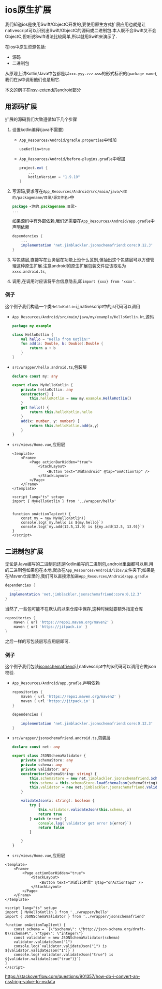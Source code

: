 # ios原生扩展

我们知道ios是使用Swift/ObjectC开发的,要使用原生方式扩展应用也就是让nativescript可以识别出Swift/ObjectC的源码或二进制包.本人既不会Swift又不会ObjectC,但听说Swift语法比较简单,所以就用Swift来演示了.

在ios中原生资源包括:

+ 源码
+ 二进制包

从原理上讲Kotlin/Java中包都是以`xxx.yyy.zzz.www`的形式标识的(`package name`),我们在js中调用他们也是用它.

本文的例子在[nsv-extend](https://github.com/hsz1273327/TutorialForFront-EndWeb/tree/nsv-extend)的android部分

## 用源码扩展

扩展的源码我们大致遵循如下几个步骤

1. 设置kotlin编译(java不需要)
    + `App_Resources/Android/gradle.properties`中增加

        ```properties
        useKotlin=true
        ```

    + `App_Resources/Android/before-plugins.gradle`中增加

        ```gradle
        project.ext {
            ...
            kotlinVersion = "1.9.10"
        }
        ```

2. 写源码,要求写在`App_Resources/Android/src/main/java/<你的/packagename/目录/源文件名>`中

    ```kt
    package <你的.packagename.目录>
    ...
    ```

    如果源码中有外部依赖,我们还需要在`App_Resources/Android/app.gradle`中声明依赖

    ```gradle
    dependencies {
        ...
        implementation 'net.jimblackler.jsonschemafriend:core:0.12.3'
    }
    ```

3. 写包装层,直接写在业务层在功能上没什么区别,但抽出这个包装层可以方便管理这种原生扩展.注意android的原生扩展包装文件应该取名为`xxxx.android.ts`,

4. 调用,在调用时应该将平台信息隐去,即`import {xxx} from 'xxxx'`.

### 例子

这个例子我们构造一个类`HelloKotlin`让nativescript中的js代码可以调用

+ `App_Resources/Android/src/main/java/my/example/HelloKotlin.kt`,源码

    ```kt
    package my.example

    class HelloKotlin {
        val hello = "Hello from Kotlin!"
        fun add(a: Double, b: Double):Double { 
            return a + b 
        } 
    }
    ```

+ `src/wrapper/hello.android.ts`,包装层

    ```ts
    declare const my: any

    export class MyHelloKotlin {
        private helloKotlin: any
        constructor() {
            this.helloKotlin = new my.example.HelloKotlin()
        }
        get hello() {
            return this.helloKotlin.hello
        }
        add(x: number, y: number) {
            return this.helloKotlin.add(x,y)
        }
    }
    ```

+ `src/views/Home.vue`,应用层

    ```vue
    <template>
        <Frame>
            <Page actionBarHidden="true">
                <StackLayout>
                    <Button text="测试android" @tap="onActionTap" />
                </StackLayout>
            </Page>
        </Frame>
    </template>

    <script lang="ts" setup>
    import { MyHelloKotlin } from '../wrapper/hello'


    function onActionTap(evt) {
        const my = new MyHelloKotlin()
        console.log(`my.hello is ${my.hello}`)
        console.log(`my.add(12.5,13.9) is ${my.add(12.5, 13.9)}`)
    }
    </script>
    ```

## 二进制包扩展

无论是Java编写的二进制包还是Kotlin编写的二进制包,android里面都可以用.用的二进制包如果包在本地,就放在`App_Resources/Android/libs/`文件夹下;如果是在Maven仓库里的,我们可以直接添加进`App_Resources/Android/app.gradle`

```gradle
dependencies {
    ...
  implementation 'net.jimblackler.jsonschemafriend:core:0.12.3'
}
```

当然了,一些包可能不在默认的以来仓库中保存,这种时候就要额外指定仓库

```gradle
repositories {
    maven { url 'https://repo1.maven.org/maven2' }
    maven { url 'https://jitpack.io' }
}
```

之后一样的写包装层写应用层即可.

### 例子

这个例子我们包装[jsonschemafriend](https://github.com/jimblackler/jsonschemafriend)让nativescript中的js代码可以调用它做json校验.

+ `App_Resources/Android/app.gradle`,声明依赖

    ```gradle
    repositories {
        maven { url 'https://repo1.maven.org/maven2' }
        maven { url 'https://jitpack.io' }
    }

    dependencies {
        ...
        implementation 'net.jimblackler.jsonschemafriend:core:0.12.3'
    }
    ```

+ `src/wrapper/jsonschemafriend.android.ts`,包装层

    ```ts
    declare const net: any

    export class JSONSchemaValidator {
        private schemaStore: any
        private schema: any
        private validator: any
        constructor(schemaString: string) {
            this.schemaStore = new net.jimblackler.jsonschemafriend.SchemaStore()
            this.schema = this.schemaStore.loadSchemaJson(schemaString)
            this.validator = new net.jimblackler.jsonschemafriend.Validator()
        }

        validateJson(x: string): boolean {
            try {
                this.validator.validateJson(this.schema, x)
                return true
            } catch (error) {
                console.log(`validator get error ${error}`)
                return false
            }

        }
    }
    ```

+ `src/views/Home.vue`,应用层

```vue
<template>
    <Frame>
        <Page actionBarHidden="true">
            <StackLayout>
                <Button text="测试lib扩展" @tap="onActionTap2" />
            </StackLayout>
        </Page>
    </Frame>
</template>

<script lang="ts" setup>
import { MyHelloKotlin } from '../wrapper/hello'
import { JSONSchemaValidator } from '../wrapper/jsonschemafriend'

function onActionTap2(evt) {
    const schema = `{\"$schema\": \"http://json-schema.org/draft-07/schema#\", \"type\": \"integer\"}`
    const validator = new JSONSchemaValidator(schema)
    validator.validateJson("1")
    console.log(`validator.validateJson("1") is ${validator.validateJson("1")}`)
    console.log(`validator.validateJson("true") is ${validator.validateJson("true")}`)
}
</script>
```



https://stackoverflow.com/questions/901357/how-do-i-convert-an-nsstring-value-to-nsdata